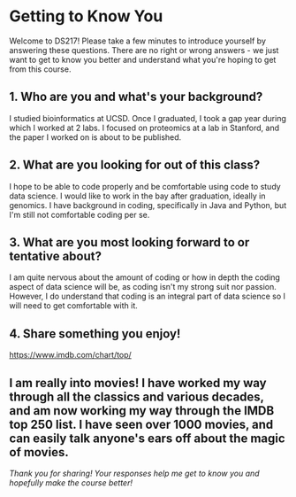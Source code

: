 # Getting to Know You

Welcome to DS217! Please take a few minutes to introduce yourself by answering these questions. There are no right or wrong answers - we just want to get to know you better and understand what you're hoping to get from this course.

## 1. Who are you and what's your background?

I studied bioinformatics at UCSD. Once I graduated, I took a gap year during which I worked at 2 labs. I focused on proteomics at a lab in Stanford, and the paper I worked on is about to be published.

## 2. What are you looking for out of this class?

I hope to be able to code properly and be comfortable using code to study data science. I would like to work in the bay after graduation, ideally in genomics. I have background in coding, specifically in Java and Python, but I'm still not comfortable coding per se.

## 3. What are you most looking forward to or tentative about?

I am quite nervous about the amount of coding or how in depth the coding aspect of data science will be, as coding isn't my strong suit nor passion. However, I do understand that coding is an integral part of data science so I will need to get comfortable with it.

## 4. Share something you enjoy!

https://www.imdb.com/chart/top/

I am really into movies! I have worked my way through all the classics and various decades, and am now working my way through the IMDB top 250 list. I have seen over 1000 movies, and can easily talk anyone's ears off about the magic of movies.
---

*Thank you for sharing! Your responses help me get to know you and hopefully make the course better!*
